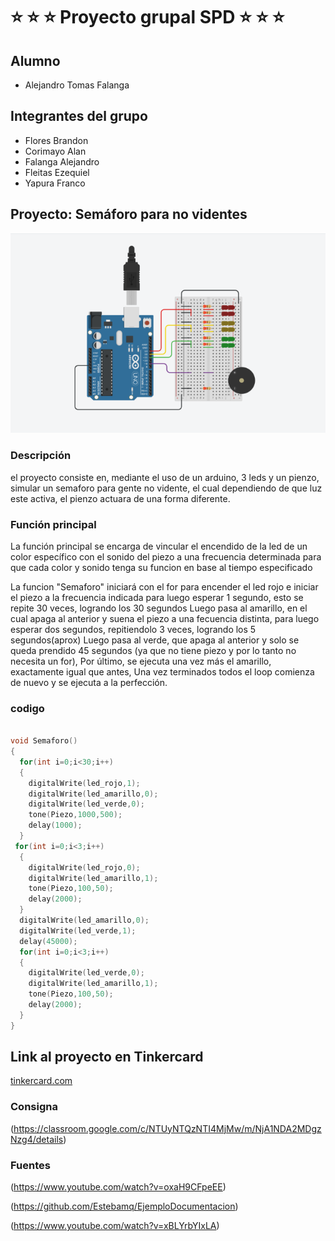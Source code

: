 # ⭐ ⭐ ⭐ Proyecto grupal SPD ⭐ ⭐ ⭐

## Alumno
  * Alejandro Tomas Falanga

## Integrantes del grupo
 
 * Flores Brandon
 * Corimayo Alan
 * Falanga Alejandro
 * Fleitas Ezequiel
 * Yapura Franco

## Proyecto: Semáforo para no videntes	

![Arduino con semáforo](Arduinoo.png "Foto de arduino")

### Descripción

el proyecto consiste en, mediante el uso de un arduino, 3 leds y un pienzo, simular un semaforo para gente no vidente, el cual dependiendo de que luz este activa, el pienzo actuara de una forma diferente. 

###  Función principal	

La función principal se encarga de vincular el encendido de la led de un color específico con el sonido del piezo a una frecuencia determinada para que cada color y sonido tenga su funcion en base al tiempo especificado


La funcion "Semaforo" iniciará con el for para encender el led rojo
e iniciar el piezo a la frecuencia indicada para luego esperar 1 segundo,
esto se repite 30 veces, logrando los 30 segundos
Luego pasa al amarillo, en el cual apaga al anterior y suena el piezo
a una fecuencia distinta, para luego esperar dos segundos, repitiendolo
3 veces, logrando los 5 segundos(aprox)
Luego pasa al verde, que apaga al anterior y solo se queda prendido
45 segundos (ya que no tiene piezo y por lo tanto no necesita un for),
Por último, se ejecuta una vez más el amarillo, exactamente igual que antes,
Una vez terminados todos el loop comienza de nuevo y se ejecuta 
a la perfección.

### codigo


```c++

void Semaforo()
{
  for(int i=0;i<30;i++)
  { 
    digitalWrite(led_rojo,1); 
    digitalWrite(led_amarillo,0); 
    digitalWrite(led_verde,0); 
    tone(Piezo,1000,500);
    delay(1000); 
  }
 for(int i=0;i<3;i++) 
  {
    digitalWrite(led_rojo,0); 
    digitalWrite(led_amarillo,1);
    tone(Piezo,100,50);
    delay(2000);
  }
  digitalWrite(led_amarillo,0); 
  digitalWrite(led_verde,1); 
  delay(45000); 
  for(int i=0;i<3;i++) 
  {
    digitalWrite(led_verde,0);
    digitalWrite(led_amarillo,1);
    tone(Piezo,100,50);
    delay(2000); 
  }
}

```

##  Link al proyecto en Tinkercard

[tinkercard.com](https://www.tinkercad.com/things/37ccMppQhB1-1j-spd-ejercicio-dojos/editel?sharecode=3MVdRKb0hAKTQ7lR3MnpTVfMYtzgUW0z4c4jHSscBUM "Link al arduino")

### Consigna
(https://classroom.google.com/c/NTUyNTQzNTI4MjMw/m/NjA1NDA2MDgzNzg4/details)


###  Fuentes

(https://www.youtube.com/watch?v=oxaH9CFpeEE)

(https://github.com/Estebamq/EjemploDocumentacion)

(https://www.youtube.com/watch?v=xBLYrbYIxLA)

